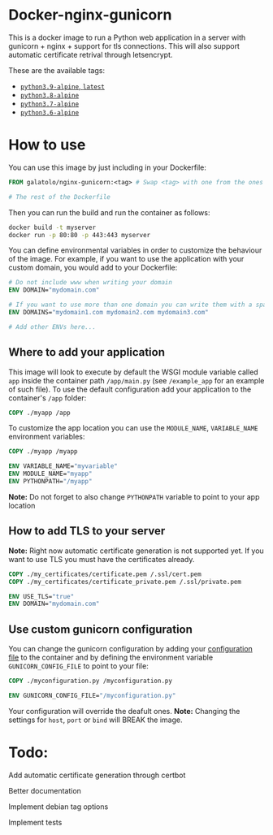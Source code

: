 # Docker-nginx-gunicorn
This is a docker image to run a Python web application in a server with gunicorn + nginx + support for tls connections.
This will also support automatic certificate retrival through letsencrypt.

These are the available tags:
* [`python3.9-alpine`, `latest`](https://github.com/alessioGalatolo/docker-nginx-gunicorn/blob/master/python3.9-alpine.Dockerfile)
* [`python3.8-alpine`](https://github.com/alessioGalatolo/docker-nginx-gunicorn/blob/master/python3.8-alpine.Dockerfile)
* [`python3.7-alpine`](https://github.com/alessioGalatolo/docker-nginx-gunicorn/blob/master/python3.7-alpine.Dockerfile)
* [`python3.6-alpine`](https://github.com/alessioGalatolo/docker-nginx-gunicorn/blob/master/python3.6-alpine.Dockerfile)

# How to use
You can use this image by just including in your Dockerfile:
```Dockerfile
FROM galatolo/nginx-gunicorn:<tag> # Swap <tag> with one from the ones above

# The rest of the Dockerfile
```
Then you can run the build and run the container as follows:
```sh
docker build -t myserver
docker run -p 80:80 -p 443:443 myserver
```
You can define environmental variables in order to customize the behaviour of the image.
For example, if you want to use the application with your custom domain, you would add to your Dockerfile:
```Dockerfile
# Do not include www when writing your domain
ENV DOMAIN="mydomain.com"

# If you want to use more than one domain you can write them with a space in between
ENV DOMAINS="mydomain1.com mydomain2.com mydomain3.com"

# Add other ENVs here...
```
## Where to add your application
This image will look to execute by default the WSGI module variable called `app` inside the container path `/app/main.py` (see `/example_app` for an example of such file). To use the default configuration add your application to the container's `/app` folder:
```Dockerfile
COPY ./myapp /app
```
To customize the app location you can use the `MODULE_NAME`, `VARIABLE_NAME` environment variables:
```Dockerfile
COPY ./myapp /myapp

ENV VARIABLE_NAME="myvariable"
ENV MODULE_NAME="myapp"
ENV PYTHONPATH="/myapp"
```
**Note:** Do not forget to also change `PYTHONPATH` variable to point to your app location 
## How to add TLS to your server
**Note:** Right now automatic certificate generation is not supported yet. If you want to use TLS you must have the certificates already. 
```Dockerfile
COPY ./my_certificates/certificate.pem /.ssl/cert.pem
COPY ./my_certificates/certificate_private.pem /.ssl/private.pem

ENV USE_TLS="true"
ENV DOMAIN="mydomain.com"
```
## Use custom gunicorn configuration
You can change the gunicorn configuration by adding your [configuration file](https://docs.gunicorn.org/en/latest/configure.html#configuration-file) to the container and by defining the environment variable `GUNICORN_CONFIG_FILE` to point to your file:
```Dockerfile
COPY ./myconfiguration.py /myconfiguration.py

ENV GUNICORN_CONFIG_FILE="/myconfiguration.py"
```
Your configuration will override the deafult ones.
**Note:** Changing the settings for `host`, `port` or `bind` will BREAK the image.
# Todo:
Add automatic certificate generation through certbot

Better documentation

Implement debian tag options

Implement tests
